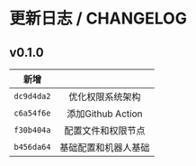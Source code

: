 # 更新日志 / CHANGELOG

## v0.1.0

|     新增     |                 |
|:----------:|:---------------:|
| `dc9d4da2` |    优化权限系统架构     |
| `c6a54f6e` | 添加Github Action |
| `f30b404a` |    配置文件和权限节点    |
| `b456da64` |   基础配置和机器人基础    |
